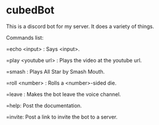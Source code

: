 # cubedBot
This is a discord bot for my server. It does a variety of things.

Commands list:

=echo \<input\> : Says \<input\>.

=play \<youtube url\> : Plays the video at the youtube url.

=smash : Plays All Star by Smash Mouth.

=roll \<number\> : Rolls a \<number\>-sided die.

=leave : Makes the bot leave the voice channel.

=help: Post the documentation.

=invite: Post a link to invite the bot to a server.